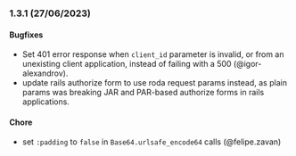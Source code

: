### 1.3.1 (27/06/2023)

#### Bugfixes

* Set 401 error response when `client_id` parameter is invalid, or from an unexisting client application, instead of failing with a 500 (@igor-alexandrov).
* update rails authorize form to use roda request params instead, as plain params was breaking JAR and PAR-based authorize forms in rails applications.

#### Chore

* set `:padding` to `false` in `Base64.urlsafe_encode64` calls (@felipe.zavan)